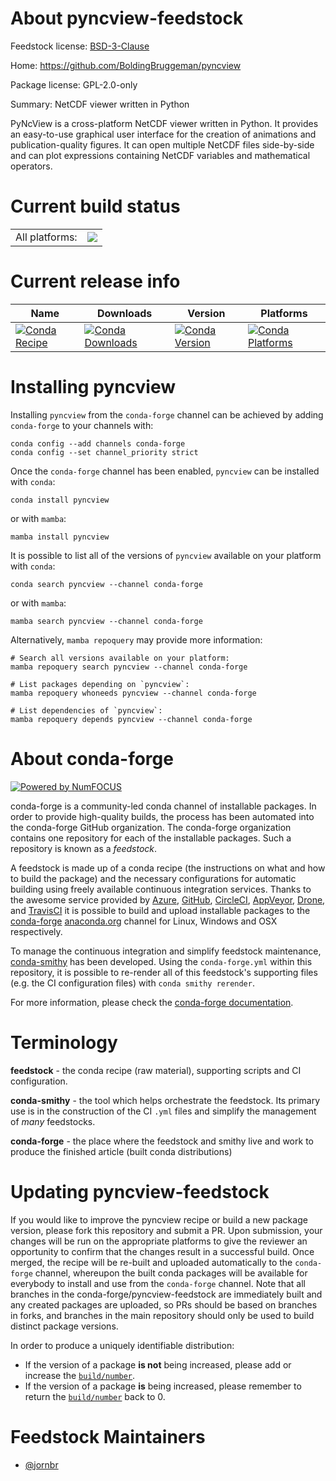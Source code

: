 About pyncview-feedstock
========================

Feedstock license: [BSD-3-Clause](https://github.com/conda-forge/pyncview-feedstock/blob/main/LICENSE.txt)

Home: https://github.com/BoldingBruggeman/pyncview

Package license: GPL-2.0-only

Summary: NetCDF viewer written in Python

PyNcView is a cross-platform NetCDF viewer written in Python.
It provides an easy-to-use graphical user interface for the creation of
animations and publication-quality figures. It can open multiple NetCDF
files side-by-side and can plot expressions containing NetCDF variables
and mathematical operators.


Current build status
====================


<table><tr><td>All platforms:</td>
    <td>
      <a href="https://dev.azure.com/conda-forge/feedstock-builds/_build/latest?definitionId=22376&branchName=main">
        <img src="https://dev.azure.com/conda-forge/feedstock-builds/_apis/build/status/pyncview-feedstock?branchName=main">
      </a>
    </td>
  </tr>
</table>

Current release info
====================

| Name | Downloads | Version | Platforms |
| --- | --- | --- | --- |
| [![Conda Recipe](https://img.shields.io/badge/recipe-pyncview-green.svg)](https://anaconda.org/conda-forge/pyncview) | [![Conda Downloads](https://img.shields.io/conda/dn/conda-forge/pyncview.svg)](https://anaconda.org/conda-forge/pyncview) | [![Conda Version](https://img.shields.io/conda/vn/conda-forge/pyncview.svg)](https://anaconda.org/conda-forge/pyncview) | [![Conda Platforms](https://img.shields.io/conda/pn/conda-forge/pyncview.svg)](https://anaconda.org/conda-forge/pyncview) |

Installing pyncview
===================

Installing `pyncview` from the `conda-forge` channel can be achieved by adding `conda-forge` to your channels with:

```
conda config --add channels conda-forge
conda config --set channel_priority strict
```

Once the `conda-forge` channel has been enabled, `pyncview` can be installed with `conda`:

```
conda install pyncview
```

or with `mamba`:

```
mamba install pyncview
```

It is possible to list all of the versions of `pyncview` available on your platform with `conda`:

```
conda search pyncview --channel conda-forge
```

or with `mamba`:

```
mamba search pyncview --channel conda-forge
```

Alternatively, `mamba repoquery` may provide more information:

```
# Search all versions available on your platform:
mamba repoquery search pyncview --channel conda-forge

# List packages depending on `pyncview`:
mamba repoquery whoneeds pyncview --channel conda-forge

# List dependencies of `pyncview`:
mamba repoquery depends pyncview --channel conda-forge
```


About conda-forge
=================

[![Powered by
NumFOCUS](https://img.shields.io/badge/powered%20by-NumFOCUS-orange.svg?style=flat&colorA=E1523D&colorB=007D8A)](https://numfocus.org)

conda-forge is a community-led conda channel of installable packages.
In order to provide high-quality builds, the process has been automated into the
conda-forge GitHub organization. The conda-forge organization contains one repository
for each of the installable packages. Such a repository is known as a *feedstock*.

A feedstock is made up of a conda recipe (the instructions on what and how to build
the package) and the necessary configurations for automatic building using freely
available continuous integration services. Thanks to the awesome service provided by
[Azure](https://azure.microsoft.com/en-us/services/devops/), [GitHub](https://github.com/),
[CircleCI](https://circleci.com/), [AppVeyor](https://www.appveyor.com/),
[Drone](https://cloud.drone.io/welcome), and [TravisCI](https://travis-ci.com/)
it is possible to build and upload installable packages to the
[conda-forge](https://anaconda.org/conda-forge) [anaconda.org](https://anaconda.org/)
channel for Linux, Windows and OSX respectively.

To manage the continuous integration and simplify feedstock maintenance,
[conda-smithy](https://github.com/conda-forge/conda-smithy) has been developed.
Using the ``conda-forge.yml`` within this repository, it is possible to re-render all of
this feedstock's supporting files (e.g. the CI configuration files) with ``conda smithy rerender``.

For more information, please check the [conda-forge documentation](https://conda-forge.org/docs/).

Terminology
===========

**feedstock** - the conda recipe (raw material), supporting scripts and CI configuration.

**conda-smithy** - the tool which helps orchestrate the feedstock.
                   Its primary use is in the construction of the CI ``.yml`` files
                   and simplify the management of *many* feedstocks.

**conda-forge** - the place where the feedstock and smithy live and work to
                  produce the finished article (built conda distributions)


Updating pyncview-feedstock
===========================

If you would like to improve the pyncview recipe or build a new
package version, please fork this repository and submit a PR. Upon submission,
your changes will be run on the appropriate platforms to give the reviewer an
opportunity to confirm that the changes result in a successful build. Once
merged, the recipe will be re-built and uploaded automatically to the
`conda-forge` channel, whereupon the built conda packages will be available for
everybody to install and use from the `conda-forge` channel.
Note that all branches in the conda-forge/pyncview-feedstock are
immediately built and any created packages are uploaded, so PRs should be based
on branches in forks, and branches in the main repository should only be used to
build distinct package versions.

In order to produce a uniquely identifiable distribution:
 * If the version of a package **is not** being increased, please add or increase
   the [``build/number``](https://docs.conda.io/projects/conda-build/en/latest/resources/define-metadata.html#build-number-and-string).
 * If the version of a package **is** being increased, please remember to return
   the [``build/number``](https://docs.conda.io/projects/conda-build/en/latest/resources/define-metadata.html#build-number-and-string)
   back to 0.

Feedstock Maintainers
=====================

* [@jornbr](https://github.com/jornbr/)

